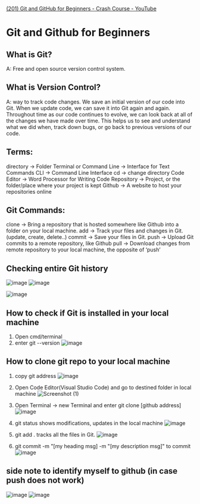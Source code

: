 [(201) Git and GitHub for Beginners - Crash Course - YouTube](https://www.youtube.com/watch?v=RGOj5yH7evk)
# Git and Github for Beginners

## What is Git?
A: Free and open source version control system.

## What is Version Control?
A: way to track code changes. We save an initial version of our code into Git. When we update code, we can save it into Git again and again. Throughout time as our code continues to evolve, we can look back at all of the changes we have made over time.
This helps us to see and understand what we did when, track down bugs, or go back to previous versions of our code.

## Terms:
directory -> Folder
Terminal or Command Line -> Interface for Text Commands
CLI -> Command Line Interface
cd -> change directory
Code Editor -> Word Processor for Writing Code
Repository -> Project, or the folder/place where your project is kept
Github -> A website to host your repositories online

## Git Commands:
clone -> Bring a repository that is hosted somewhere like Github into a folder on your local machine.
add -> Track your files and changes in Git. (update, create, delete..)
commit -> Save your files in Git.
push -> Upload Git commits to a remote repository, like Github
pull -> Download changes from remote repository to your local machine, the opposite of ‘push’

## Checking entire Git history
![image](https://user-images.githubusercontent.com/105096396/174553237-93b4bd4b-7d20-439d-b50f-1bdd92ff7922.png)
![image](https://user-images.githubusercontent.com/105096396/174553576-d985ee49-9cb2-47cb-9943-a4edea77f3e0.png)

![image](https://user-images.githubusercontent.com/105096396/174553820-1f78ed52-1e63-433d-a412-ffaf49dc1837.png)


## How to check if Git is installed in your local machine
1. Open cmd/terminal
2. enter git --version
![image](https://user-images.githubusercontent.com/105096396/174554271-92c5cc2d-e5a5-46b8-85a2-808653b9b6d1.png)


## How to clone git repo to your local machine
1. copy git address
![image](https://user-images.githubusercontent.com/105096396/174555466-d1dad7e6-e8c1-47a0-ad63-ee20a28c33f1.png)

2. Open Code Editor(Visual Studio Code) and go to destined folder in local machine
![Screenshot (1)](https://user-images.githubusercontent.com/105096396/174556245-586ec2cb-0d4b-47c4-bdaa-34fb0c3f40ae.png)

3. Open Terminal -> new Terminal and enter git clone [github address]
![image](https://user-images.githubusercontent.com/105096396/174557095-0f888e8d-8edf-46ca-b8a9-5a09b243e206.png)

4. git status shows modifications, updates in the local machine
![image](https://user-images.githubusercontent.com/105096396/174559860-22f11464-1b06-4059-927e-a657de567eb0.png)

5. git add . tracks all the files in Git.
![image](https://user-images.githubusercontent.com/105096396/174560062-7007df7d-6294-4551-803d-9b76cb707850.png)

6. git commit -m "[my heading msg] -m "[my description msg]" to commit
![image](https://user-images.githubusercontent.com/105096396/174560937-6c44b4e4-c8a0-4871-9233-b1b0a3e19f32.png)

## side note to identify myself to github (in case push does not work)
![image](https://user-images.githubusercontent.com/105096396/174563317-86c41923-d664-4b33-925a-5cff44fc0fab.png)
![image](https://user-images.githubusercontent.com/105096396/174564232-c2495e0e-fc66-4e22-9b43-ecc5c5e3941b.png)


